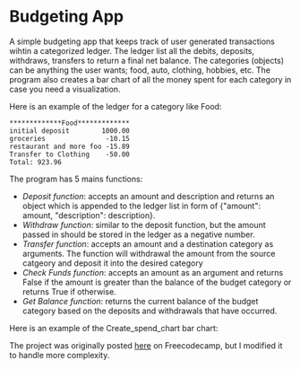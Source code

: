 # Budgeting App 

A  simple budgeting app that keeps track of user generated transactions wihtin a categorized ledger. The ledger list all the debits, deposits, withdraws, transfers to return a final net balance. The categories (objects) can be anything the user wants; food, auto, clothing, hobbies, etc. The program also creates a bar chart of all the money spent for each category in case you need a visualization. 

 Here is an example of the ledger for a category like Food: 
```
*************Food*************
initial deposit        1000.00
groceries               -10.15
restaurant and more foo -15.89
Transfer to Clothing    -50.00
Total: 923.96
```

The program has 5 mains functions: 
- *Deposit function*: accepts an amount and description and returns an object which is appended to the ledger list in form of {"amount": amount, "description": description}. 
- *Withdraw function*: similar to the deposit function, but the amount passed in should be stored in the ledger as a negative number.
- *Transfer function*: accepts an amount and a destination category as arguments. The function will withdrawal the amount from the source catgeory and deposit it into the desired category
- *Check Funds function*: accepts an amount as an argument and returns False if the amount is greater than the balance of the budget category or returns True if otherwise.
- *Get Balance function*: returns the current balance of the budget category based on the deposits and withdrawals that have occurred. 

Here is an example of the Create_spend_chart bar chart:

        
The project was originally posted [here](https://www.freecodecamp.org/learn/scientific-computing-with-python/scientific-computing-with-python-projects/budget-app) on Freecodecamp, but I modified it to handle more complexity.  
